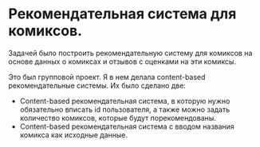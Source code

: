 # Рекомендательная система для комиксов.

Задачей было построить рекомендательную систему для комиксов на основе данных о комиксах и отзывов с оценками на эти комиксы.

Это был групповой проект. Я в нем делала content-based рекомендательные системы. Их было сделано две:
* Content-based рекомендательная система, в которую нужно обязательно вписать id пользователя, а также можно задать количество комиксов, которые будут порекомендованы.
* Content-based рекомендательная система с вводом названия комикса как исходные данные.
